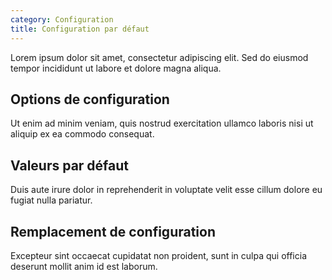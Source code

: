 ```yaml
---
category: Configuration
title: Configuration par défaut
---
```



Lorem ipsum dolor sit amet, consectetur adipiscing elit. Sed do eiusmod tempor incididunt ut labore et dolore magna aliqua.

## Options de configuration

Ut enim ad minim veniam, quis nostrud exercitation ullamco laboris nisi ut aliquip ex ea commodo consequat.

## Valeurs par défaut

Duis aute irure dolor in reprehenderit in voluptate velit esse cillum dolore eu fugiat nulla pariatur.

## Remplacement de configuration

Excepteur sint occaecat cupidatat non proident, sunt in culpa qui officia deserunt mollit anim id est laborum.